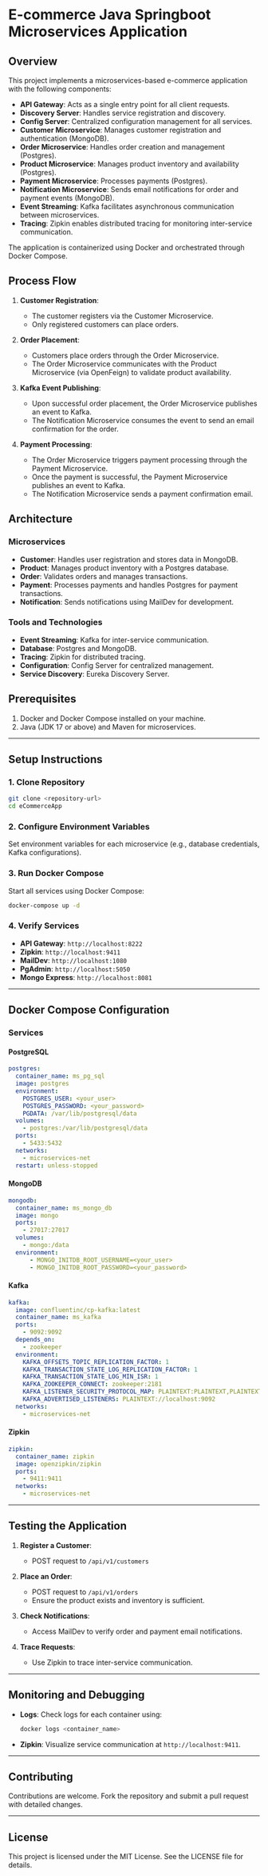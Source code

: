 # E-commerce Java Springboot Microservices Application

## Overview
This project implements a microservices-based e-commerce application with the following components:

- **API Gateway**: Acts as a single entry point for all client requests.
- **Discovery Server**: Handles service registration and discovery.
- **Config Server**: Centralized configuration management for all services.
- **Customer Microservice**: Manages customer registration and authentication (MongoDB).
- **Order Microservice**: Handles order creation and management (Postgres).
- **Product Microservice**: Manages product inventory and availability (Postgres).
- **Payment Microservice**: Processes payments (Postgres).
- **Notification Microservice**: Sends email notifications for order and payment events (MongoDB).
- **Event Streaming**: Kafka facilitates asynchronous communication between microservices.
- **Tracing**: Zipkin enables distributed tracing for monitoring inter-service communication.

The application is containerized using Docker and orchestrated through Docker Compose.


## Process Flow

1. **Customer Registration**:
   - The customer registers via the Customer Microservice.
   - Only registered customers can place orders.

2. **Order Placement**:
   - Customers place orders through the Order Microservice.
   - The Order Microservice communicates with the Product Microservice (via OpenFeign) to validate product availability.

3. **Kafka Event Publishing**:
   - Upon successful order placement, the Order Microservice publishes an event to Kafka.
   - The Notification Microservice consumes the event to send an email confirmation for the order.

4. **Payment Processing**:
   - The Order Microservice triggers payment processing through the Payment Microservice.
   - Once the payment is successful, the Payment Microservice publishes an event to Kafka.
   - The Notification Microservice sends a payment confirmation email.



## Architecture

### Microservices
- **Customer**: Handles user registration and stores data in MongoDB.
- **Product**: Manages product inventory with a Postgres database.
- **Order**: Validates orders and manages transactions.
- **Payment**: Processes payments and handles Postgres for payment transactions.
- **Notification**: Sends notifications using MailDev for development.

### Tools and Technologies
- **Event Streaming**: Kafka for inter-service communication.
- **Database**: Postgres and MongoDB.
- **Tracing**: Zipkin for distributed tracing.
- **Configuration**: Config Server for centralized management.
- **Service Discovery**: Eureka Discovery Server.


## Prerequisites

1. Docker and Docker Compose installed on your machine.
2. Java (JDK 17 or above) and Maven for microservices.

---

## Setup Instructions

### 1. Clone Repository
```bash
git clone <repository-url>
cd eCommerceApp
```

### 2. Configure Environment Variables
Set environment variables for each microservice (e.g., database credentials, Kafka configurations).

### 3. Run Docker Compose
Start all services using Docker Compose:
```bash
docker-compose up -d
```

### 4. Verify Services
- **API Gateway**: `http://localhost:8222`
- **Zipkin**: `http://localhost:9411`
- **MailDev**: `http://localhost:1080`
- **PgAdmin**: `http://localhost:5050`
- **Mongo Express**: `http://localhost:8081`

---

## Docker Compose Configuration

### Services

#### PostgreSQL
```yaml
postgres:
  container_name: ms_pg_sql
  image: postgres
  environment:
    POSTGRES_USER: <your_user>
    POSTGRES_PASSWORD: <your_password>
    PGDATA: /var/lib/postgresql/data
  volumes:
    - postgres:/var/lib/postgresql/data
  ports:
    - 5433:5432
  networks:
    - microservices-net
  restart: unless-stopped
```

#### MongoDB
```yaml
mongodb:
  container_name: ms_mongo_db
  image: mongo
  ports:
    - 27017:27017
  volumes:
    - mongo:/data
  environment:
      - MONGO_INITDB_ROOT_USERNAME=<your_user>
      - MONGO_INITDB_ROOT_PASSWORD=<your_password>
```

#### Kafka
```yaml
kafka:
  image: confluentinc/cp-kafka:latest
  container_name: ms_kafka
  ports:
    - 9092:9092
  depends_on:
    - zookeeper
  environment:
    KAFKA_OFFSETS_TOPIC_REPLICATION_FACTOR: 1
    KAFKA_TRANSACTION_STATE_LOG_REPLICATION_FACTOR: 1
    KAFKA_TRANSACTION_STATE_LOG_MIN_ISR: 1
    KAFKA_ZOOKEEPER_CONNECT: zookeeper:2181
    KAFKA_LISTENER_SECURITY_PROTOCOL_MAP: PLAINTEXT:PLAINTEXT,PLAINTEXT_HOST:PLAINTEXT
    KAFKA_ADVERTISED_LISTENERS: PLAINTEXT://localhost:9092
  networks:
    - microservices-net
```

#### Zipkin
```yaml
zipkin:
  container_name: zipkin
  image: openzipkin/zipkin
  ports:
    - 9411:9411
  networks:
    - microservices-net
```

---

## Testing the Application

1. **Register a Customer**:
   - POST request to `/api/v1/customers`

2. **Place an Order**:
   - POST request to `/api/v1/orders`
   - Ensure the product exists and inventory is sufficient.

3. **Check Notifications**:
   - Access MailDev to verify order and payment email notifications.

4. **Trace Requests**:
   - Use Zipkin to trace inter-service communication.

---

## Monitoring and Debugging

- **Logs**: Check logs for each container using:
  ```bash
  docker logs <container_name>
  ```
- **Zipkin**: Visualize service communication at `http://localhost:9411`.

---

## Contributing
Contributions are welcome. Fork the repository and submit a pull request with detailed changes.

---

## License
This project is licensed under the MIT License. See the LICENSE file for details.

